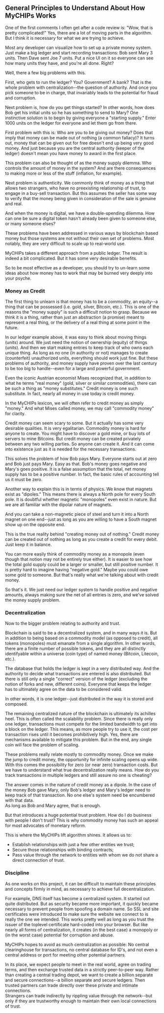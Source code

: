 ## General Principles to Understand About How MyCHIPs Works

One of the first comments I often get after a code review is: "Wow, that is 
pretty complicated!"  Yes, there are a lot of moving parts in the algorithm.
But I think it is necessary for what we are trying to achieve.

Most any developer can visualize how to set up a private money system.  Just
make a big ledger and start recording transactions:  Bob sent Mary 3 units.
Then Dave sent Joe 7 units.  Put a nice UI on it so everyone can see how many
units they have, and you're all done.  Right?

Well, there a few big problems with this.

First, who gets to run the ledger?  You?  Government?  A bank?  That is the
whole problem with centralization--the question of authority.  And once you
pick someone to be in charge, that invariably leads to the potential for
fraud and corruption.

Next problem is, how do you get things started?  In other words, how does Bob
get his initial units so he has something to send to Mary?  One instinctive
solution is to begin by giving everyone a "starting supply."  Enter 1000 units
on the ledger for everyone and let them go from there.

First problem with this is:  Who are you to be giving out money?  Does that
imply that money can be made out of nothing (a common fallacy)?  It turns out,
money that can be given out for free doesn't end up being very good money.
And just because you are the central authority (keeper of the ledger) doesn't
mean you have money to award in the first place.

This problem can also be thought of as the money supply dilemma.  Who controls
the amount of money in the system?  And are there consequences to making more
or less of the stuff (inflation, for example).

Next problem is authenticity.  We commonly think of money as a thing that
allows two strangers, who have no preexisting relationship of trust, to engage
in a buy-sell transaction.  But this assumes the seller has some way to verify
that the money being given in consideration of the sale is genuine and real.

And when the money is digital, we have a double-spending dilemma.  How can one
be sure a digital token hasn't already been given to someone else, or many
someone elses?

These problems have been addressed in various ways by blockchain based money
but those systems are not without their own set of problems.  Most notably, 
they are very difficult to scale up to real-world use.

MyCHIPs takes a different approach from a public ledger.  The result is indeed
a bit complicated.  But it has some very desirable benefits.

So to be most effective as a developer, you should try to un-learn some ideas
about how money has to work that may be burned very deeply into your psyche.

### Money as Credit
The first thing to unlearn is that money has to be a commodity, an equity--a
thing that can be possessed (i.e. gold, silver, Bitcoin, etc.).  This is one of 
the reasons the "money supply" is such a difficult notion to grasp.  Because we 
think it is a thing, rather than just an abstraction (a promise) meant to 
represent a real thing, or the delivery of a real thing at some point in the
future.

In our ledger example above, it was easy to think about moving things (units)
around.  We just need the notion of ownership (equity) of things (units).  And
then we start making entries to keep track of who owns each unique thing.  As
long as no one (in authority or not) manages to create (counterfeit) 
unauthorized units, everything should work just fine.  But these problems of
authority, and money supply have proven over the last century to be too big to
handle--even for a large and powerful government.

Even the iconic Austrian economist Mises recognized that, in addition to what
he terms "real money" (gold, silver or similar commodities), there can be such
a thing as "money substitutes."  Credit money is one such substitute.  In fact,
nearly all money in use today is credit money.

In the MyCHIPs lexicon, we will often refer to credit money as simply "money." 
And what Mises called money, we may call "commodity money" for clarity.

Credit money can seem scary to some.  But it actually has some very desirable
qualities.  It is very egalitarian.  Commodity money is hard for anyone to
create.  You might have to discover a gold mine, or buy lots of servers to mine
Bitcoins.  But credit money can be created privately between any two willing
parties.  So anyone can create it.  And it can come into existence just as it 
is needed for the necessary transactions.

This solves the problem of how Bob pays Mary.  Everyone starts out at zero and
Bob just pays Mary.  Easy as that.  Bob's money goes negative and Mary's goes
positive.  It is a false assumption that the total, net money supply has to be
a positive number.  In fact, the basic rules of accounting tell us it must be 
zero.

Another way to explain this is in terms of physics.  We know that magnets
exist as "dipoles."  This means there is always a North pole for every South
pole.  It is doubtful whether magnetic "monopoles" even exist in nature.  But
we are all familiar with the dipolar nature of magnets.

And you can take a non-magnetic piece of steel and turn it into a North magnet
on one end--just as long as you are willing to have a South magnet show up on
the opposite end.

This is the true reality behind "creating money out of nothing."  Credit money
can be created out of nothing as long as you create a credit for every debit.
Just keep it in balance.

You can more easily think of commodity money as a monopole (even though that 
notion may not be entirely true either).  It is easier to see how the total 
gold supply could be a larger or smaller, but still positive number.  It is 
pretty hard to imagine having "negative gold."  Maybe you could owe some gold 
to someone.  But that's really what we're talking about with credit money.

So that's it.  We just need our ledger system to handle positive and negative
amounts, always making sure the net of all entries is zero, and we've solved 
the money supply problem.

### Decentralization
Now to the bigger problem relating to authority and trust.

Blockchain is said to be a decentralized system, and in many ways it is.  But
in addition to being based on a commodity model (as opposed to credit), all
tokens (monopoles) must emanate from a single algorithm.  In other words, there
are a finite number of possible tokens, and they are all distinctly identifyable
within a universe (coin type) of named money (Bitcoin, Litecoin, etc.).

The database that holds the ledger is kept in a very distributed way.  And the
authority to decide what transactions are entered is also distributed.  But 
there is still only a single "correct" version of the ledger (excluding the
notion of forks and new, different coins).  Everyone that keeps the ledger has
to ultimately agree on the data to be considered valid.

In other words, it is one ledger--just distributed in the way it is stored and
composed.

The remaining centralized nature of the blockchain is ultimately its achilles
heel.  This is often called the scalability problem.  Since there is really
only one ledger, transactions must compete for the limited bandwidth to get
into a block on the ledger.  This means, as more people try to use it, the cost
per transaction rises until it becomes prohibitively high.  Yes, there are
mechanisms available to mitigate this problem.  But in the end, any single coin
will face the problem of scaling.

These problems really relate mostly to commodity money.  Once we make the jump
to credit money, the opportunity for infinite scaling opens up wide.  With
this comes the possibility for zero (or near zero) transaction costs.  But we
have to understand what true decentralization really means.  How do you track
transactions in multiple ledgers and still assure no one is cheating?

The answer comes in the nature of credit money as a dipole.  In the case of
the money Bob gave Mary, only Bob's ledger and Mary's ledger need to keep track 
of that transaction.  No one else's system need be encumbered with that data.  
As long as Bob and Mary agree, that is enough.

But that introduces a huge potential trust problem.  How do I do business with
people I don't trust?  This is why commodity money has such an appeal for most
advocates of monetary reform.

This is where the MyCHIPs lift algorithm shines.  It allows us to:

- Establish relationships with just a few other entities we trust;
- Secure those relationships with binding contracts;
- Pass value through the network to entities with whom we do not share a direct 
  connection of trust.

### Discipline
As one works on this project, it can be difficult to maintain these principles
and concepts firmly in mind, as necessary to achieve full decentralization.

For example, DNS itself has become a centralized system.  It started out quite
distributed.  But as security became more important, it quickly became 
necessary to prevent people from spoofing a domain name.  So SSL and site
certificates were introduced to make sure the website we connect to is really
the one we intended.  This works pretty well as long as you trust the issuer of 
the toplevel certificate hard-coded into your browser.  But like nearly all
forms of centralization, it creates (in the best case) a monopoly or (in the
worst case) potential for corruption and abuse.

MyCHIPs hopes to avoid as much centralization as possible:  No central 
clearinghouse for transactions, no central database for ID's, and not even a 
central address or port for meeting other potential partners.

In its place, we expect people to meet in the real world, agree on trading 
terms, and then exchange trusted data in a strictly peer-to-peer way.  Rather 
than creating a central trading depot, we want to create a billion separate and 
secure connections--a billion separate and secure ledgers.  Then trusted 
partners can trade directly over these private and intimate connections.  
Strangers can trade indirectly by rippling value through the network--but only 
if they are trustworthy enough to maintain their own local connections of 
trust.
